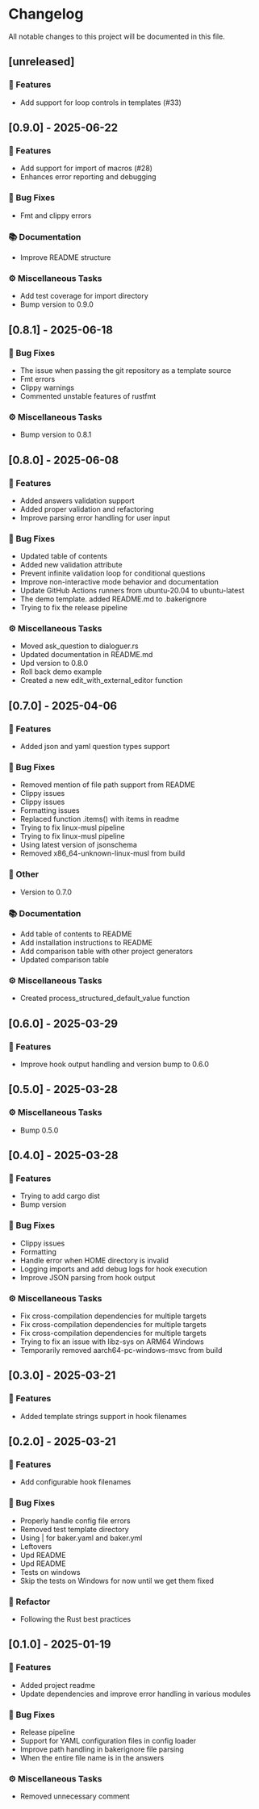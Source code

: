 # Changelog

All notable changes to this project will be documented in this file.

## [unreleased]

### 🚀 Features

- Add support for loop controls in templates (#33)

## [0.9.0] - 2025-06-22

### 🚀 Features

- Add support for import of macros (#28)
- Enhances error reporting and debugging

### 🐛 Bug Fixes

- Fmt and clippy errors

### 📚 Documentation

- Improve README structure

### ⚙️ Miscellaneous Tasks

- Add test coverage for import directory
- Bump version to 0.9.0

## [0.8.1] - 2025-06-18

### 🐛 Bug Fixes

- The issue when passing the git repository as a template source
- Fmt errors
- Clippy warnings
- Commented unstable features of rustfmt

### ⚙️ Miscellaneous Tasks

- Bump version to 0.8.1

## [0.8.0] - 2025-06-08

### 🚀 Features

- Added answers validation support
- Added proper validation and refactoring
- Improve parsing error handling for user input

### 🐛 Bug Fixes

- Updated table of contents
- Added new validation attribute
- Prevent infinite validation loop for conditional questions
- Improve non-interactive mode behavior and documentation
- Update GitHub Actions runners from ubuntu-20.04 to ubuntu-latest
- The demo template. added README.md to .bakerignore
- Trying to fix the release pipeline

### ⚙️ Miscellaneous Tasks

- Moved ask_question to dialoguer.rs
- Updated documentation in README.md
- Upd version to 0.8.0
- Roll back demo example
- Created a new edit_with_external_editor function

## [0.7.0] - 2025-04-06

### 🚀 Features

- Added json and yaml question types support

### 🐛 Bug Fixes

- Removed mention of file path support from README
- Clippy issues
- Clippy issues
- Formatting issues
- Replaced function .items() with items in readme
- Trying to fix linux-musl pipeline
- Trying to fix linux-musl pipeline
- Using latest version of jsonschema
- Removed x86_64-unknown-linux-musl from build

### 💼 Other

- Version to 0.7.0

### 📚 Documentation

- Add table of contents to README
- Add installation instructions to README
- Add comparison table with other project generators
- Updated comparison table

### ⚙️ Miscellaneous Tasks

- Created process_structured_default_value function

## [0.6.0] - 2025-03-29

### 🚀 Features

- Improve hook output handling and version bump to 0.6.0

## [0.5.0] - 2025-03-28

### ⚙️ Miscellaneous Tasks

- Bump 0.5.0

## [0.4.0] - 2025-03-28

### 🚀 Features

- Trying to add cargo dist
- Bump version

### 🐛 Bug Fixes

- Clippy issues
- Formatting
- Handle error when HOME directory is invalid
- Logging imports and add debug logs for hook execution
- Improve JSON parsing from hook output

### ⚙️ Miscellaneous Tasks

- Fix cross-compilation dependencies for multiple targets
- Fix cross-compilation dependencies for multiple targets
- Fix cross-compilation dependencies for multiple targets
- Trying to fix an issue with libz-sys on ARM64 Windows
- Temporarily removed aarch64-pc-windows-msvc from build

## [0.3.0] - 2025-03-21

### 🚀 Features

- Added template strings support in hook filenames

## [0.2.0] - 2025-03-21

### 🚀 Features

- Add configurable hook filenames

### 🐛 Bug Fixes

- Properly handle config file errors
- Removed test template directory
- Using | for baker.yaml and baker.yml
- Leftovers
- Upd README
- Upd README
- Tests on windows
- Skip the tests on Windows for now until we get them fixed

### 🚜 Refactor

- Following the Rust best practices

## [0.1.0] - 2025-01-19

### 🚀 Features

- Added project readme
- Update dependencies and improve error handling in various modules

### 🐛 Bug Fixes

- Release pipeline
- Support for YAML configuration files in config loader
- Improve path handling in bakerignore file parsing
- When the entire file name is in the answers

### ⚙️ Miscellaneous Tasks

- Removed unnecessary comment

<!-- generated by git-cliff -->
